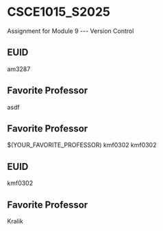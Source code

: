 # CSCE1015_S2025

Assignment for Module 9 --- Version Control

## EUID
am3287
## Favorite Professor
asdf
## Favorite Professor
$(YOUR_FAVORITE_PROFESSOR)
kmf0302
kmf0302
## EUID
kmf0302
## Favorite Professor
Kralik
